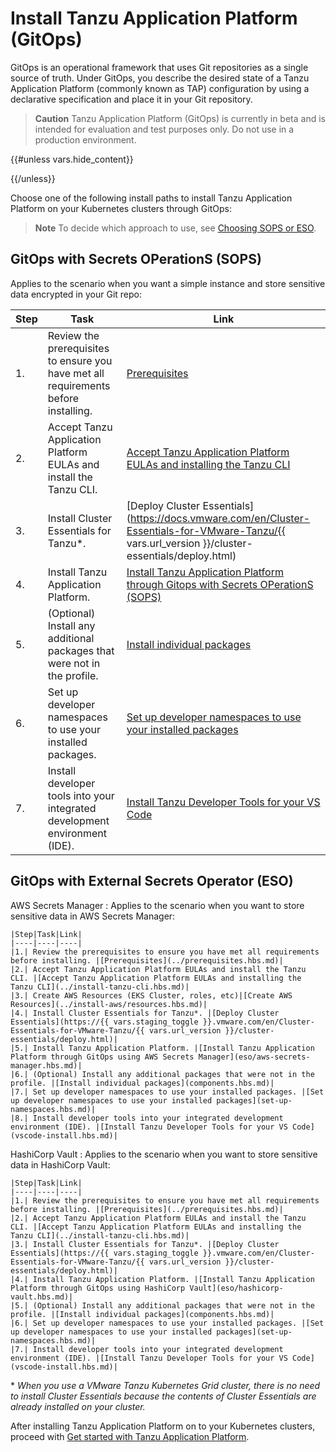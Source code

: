 # Install Tanzu Application Platform (GitOps)

GitOps is an operational framework that uses Git repositories as a single source of truth.
Under GitOps, you describe the desired state of a Tanzu Application Platform (commonly known as TAP) 
configuration by using a declarative specification and place it in your Git repository.

>**Caution** Tanzu Application Platform (GitOps) is currently in beta and is intended for evaluation and test purposes only. Do not use in a production environment.

{{#unless vars.hide_content}}
<!-- TODO: this release is ready for production use in a specific set of conditions, review these conditions to see if your situation qualifies
  - general GitOps benefits/wants
  - if you want a simple instance and can store sensitive data encrypted ni your git repo ==> #SOPS
  - if you need to store secrest in external store blah blah... => #ESO

-->
{{/unless}}

Choose one of the following install paths to install Tanzu Application Platform on your Kubernetes clusters through GitOps:

>**Note** To decide which approach to use, see [Choosing SOPS or ESO](reference.hbs.md#choosing-sops-or-eso).

## <a id='sops'></a>GitOps with Secrets OPerationS (SOPS)

Applies to the scenario when you want a simple instance and store sensitive data encrypted in your Git repo:

|Step|Task|Link|
|----|----|----|
|1.| Review the prerequisites to ensure you have met all requirements before installing. |[Prerequisites](../prerequisites.hbs.md)|
|2.| Accept Tanzu Application Platform EULAs and install the Tanzu CLI. |[Accept Tanzu Application Platform EULAs and installing the Tanzu CLI](../install-tanzu-cli.hbs.md)|
|3.| Install Cluster Essentials for Tanzu*. |[Deploy Cluster Essentials](https://docs.vmware.com/en/Cluster-Essentials-for-VMware-Tanzu/{{ vars.url_version }}/cluster-essentials/deploy.html)|
|4.| Install Tanzu Application Platform. |[Install Tanzu Application Platform through Gitops with Secrets OPerationS (SOPS)](sops.hbs.md)
|5.| (Optional) Install any additional packages that were not in the profile. |[Install individual packages](components.hbs.md)|
|6.| Set up developer namespaces to use your installed packages. |[Set up developer namespaces to use your installed packages](set-up-namespaces.hbs.md)|
|7.| Install developer tools into your integrated development environment (IDE). |[Install Tanzu Developer Tools for your VS Code](vscode-install.hbs.md)|

## <a id='eso'></a>GitOps with External Secrets Operator (ESO)

AWS Secrets Manager
: Applies to the scenario when you want to store sensitive data in AWS Secrets Manager:

    |Step|Task|Link|
    |----|----|----|
    |1.| Review the prerequisites to ensure you have met all requirements before installing. |[Prerequisites](../prerequisites.hbs.md)|
    |2.| Accept Tanzu Application Platform EULAs and install the Tanzu CLI. |[Accept Tanzu Application Platform EULAs and installing the Tanzu CLI](../install-tanzu-cli.hbs.md)|
    |3.| Create AWS Resources (EKS Cluster, roles, etc)|[Create AWS Resources](../install-aws/resources.hbs.md)|
    |4.| Install Cluster Essentials for Tanzu*. |[Deploy Cluster Essentials](https://{{ vars.staging_toggle }}.vmware.com/en/Cluster-Essentials-for-VMware-Tanzu/{{ vars.url_version }}/cluster-essentials/deploy.html)|
    |5.| Install Tanzu Application Platform. |[Install Tanzu Application Platform through GitOps using AWS Secrets Manager](eso/aws-secrets-manager.hbs.md)|
    |6.| (Optional) Install any additional packages that were not in the profile. |[Install individual packages](components.hbs.md)|
    |7.| Set up developer namespaces to use your installed packages. |[Set up developer namespaces to use your installed packages](set-up-namespaces.hbs.md)|
    |8.| Install developer tools into your integrated development environment (IDE). |[Install Tanzu Developer Tools for your VS Code](vscode-install.hbs.md)|

HashiCorp Vault
: Applies to the scenario when you want to store sensitive data in HashiCorp Vault:

    |Step|Task|Link|
    |----|----|----|
    |1.| Review the prerequisites to ensure you have met all requirements before installing. |[Prerequisites](../prerequisites.hbs.md)|
    |2.| Accept Tanzu Application Platform EULAs and install the Tanzu CLI. |[Accept Tanzu Application Platform EULAs and installing the Tanzu CLI](../install-tanzu-cli.hbs.md)|
    |3.| Install Cluster Essentials for Tanzu*. |[Deploy Cluster Essentials](https://{{ vars.staging_toggle }}.vmware.com/en/Cluster-Essentials-for-VMware-Tanzu/{{ vars.url_version }}/cluster-essentials/deploy.html)|
    |4.| Install Tanzu Application Platform. |[Install Tanzu Application Platform through GitOps using HashiCorp Vault](eso/hashicorp-vault.hbs.md)|
    |5.| (Optional) Install any additional packages that were not in the profile. |[Install individual packages](components.hbs.md)|
    |6.| Set up developer namespaces to use your installed packages. |[Set up developer namespaces to use your installed packages](set-up-namespaces.hbs.md)|
    |7.| Install developer tools into your integrated development environment (IDE). |[Install Tanzu Developer Tools for your VS Code](vscode-install.hbs.md)|

\* _When you use a VMware Tanzu Kubernetes Grid cluster, there is no need to install Cluster Essentials because the contents of Cluster Essentials are already installed on your cluster._

After installing Tanzu Application Platform on to your Kubernetes clusters, proceed with [Get started with Tanzu Application Platform](../getting-started.hbs.md).
